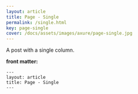 ```yaml
---
layout: article
title: Page - Single
permalink: /single.html
key: page-single
cover: /docs/assets/images/axure/page-single.jpg
---
```


A post with a single column.

<!--more-->

**front matter:**

    ---
    layout: article
    title: Page - Single
    ---